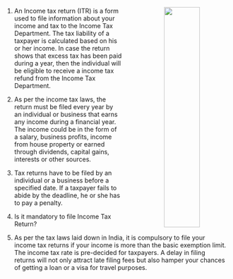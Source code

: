 <p align="center">
<img src="https://upload.wikimedia.org/wikipedia/commons/1/13/Logo_of_Income_Tax_Department_India.png" style="float: right; margin-left: 35px;" width="40%" height="500">
</p>


1. An Income tax return (ITR) is a form used to file information about your income and tax to the Income Tax Department. The tax liability of a taxpayer is calculated based on his or her income. In case the return shows that excess tax has been paid during a year, then the individual will be eligible to receive a income tax refund from the Income Tax Department.

2. As per the income tax laws, the return must be filed every year by an individual or business that earns any income during a financial year. The income could be in the form of a salary, business profits, income from house property or earned through dividends, capital gains, interests or other sources.

3. Tax returns have to be filed by an individual or a business before a specified date. If a taxpayer fails to abide by the deadline, he or she has to pay a penalty. 

4. Is it mandatory to file Income Tax Return?
5. As per the tax laws laid down in India, it is compulsory to file your income tax returns if your income is more than the basic exemption limit. The income tax rate is pre-decided for taxpayers. A delay in filing returns will not only attract late filing fees but also hamper your chances of getting a loan or a visa for travel purposes.